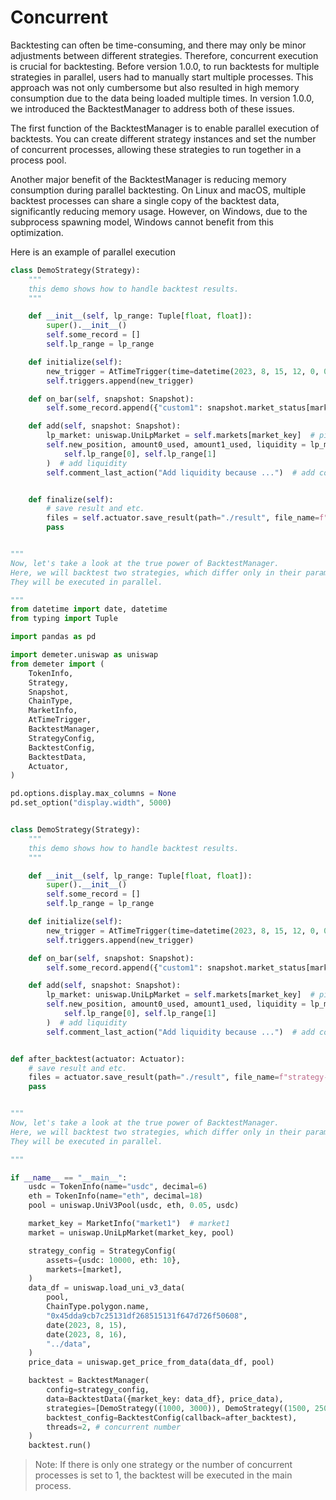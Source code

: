 # Concurrent

Backtesting can often be time-consuming, and there may only be minor adjustments between different strategies. 
Therefore, concurrent execution is crucial for backtesting. 
Before version 1.0.0, to run backtests for multiple strategies in parallel, users had to manually start multiple processes. 
This approach was not only cumbersome but also resulted in high memory consumption due to the data being loaded multiple times. 
In version 1.0.0, we introduced the BacktestManager to address both of these issues.

The first function of the BacktestManager is to enable parallel execution of backtests. 
You can create different strategy instances and set the number of concurrent processes, allowing these strategies to run together in a process pool.

Another major benefit of the BacktestManager is reducing memory consumption during parallel backtesting. 
On Linux and macOS, multiple backtest processes can share a single copy of the backtest data, significantly reducing memory usage. 
However, on Windows, due to the subprocess spawning model, Windows cannot benefit from this optimization.

Here is an example of parallel execution

```python
class DemoStrategy(Strategy):
    """
    this demo shows how to handle backtest results.
    """

    def __init__(self, lp_range: Tuple[float, float]):
        super().__init__()
        self.some_record = []
        self.lp_range = lp_range

    def initialize(self):
        new_trigger = AtTimeTrigger(time=datetime(2023, 8, 15, 12, 0, 0), do=self.add)
        self.triggers.append(new_trigger)

    def on_bar(self, snapshot: Snapshot):
        self.some_record.append({"custom1": snapshot.market_status[market_key]["openTick"]})

    def add(self, snapshot: Snapshot):
        lp_market: uniswap.UniLpMarket = self.markets[market_key]  # pick our market.
        self.new_position, amount0_used, amount1_used, liquidity = lp_market.add_liquidity(
            self.lp_range[0], self.lp_range[1]
        )  # add liquidity
        self.comment_last_action("Add liquidity because ...")  # add comment to last transaction


    def finalize(self):
        # save result and etc.
        files = self.actuator.save_result(path="./result", file_name=f"strategy-{self.lp_range}")
        pass


"""
Now, let's take a look at the true power of BacktestManager. 
Here, we will backtest two strategies, which differ only in their parameters (although they could also be two completely different strategies). 
They will be executed in parallel.

"""
from datetime import date, datetime
from typing import Tuple

import pandas as pd

import demeter.uniswap as uniswap
from demeter import (
    TokenInfo,
    Strategy,
    Snapshot,
    ChainType,
    MarketInfo,
    AtTimeTrigger,
    BacktestManager,
    StrategyConfig,
    BacktestConfig,
    BacktestData,
    Actuator,
)

pd.options.display.max_columns = None
pd.set_option("display.width", 5000)


class DemoStrategy(Strategy):
    """
    this demo shows how to handle backtest results.
    """

    def __init__(self, lp_range: Tuple[float, float]):
        super().__init__()
        self.some_record = []
        self.lp_range = lp_range

    def initialize(self):
        new_trigger = AtTimeTrigger(time=datetime(2023, 8, 15, 12, 0, 0), do=self.add)
        self.triggers.append(new_trigger)

    def on_bar(self, snapshot: Snapshot):
        self.some_record.append({"custom1": snapshot.market_status[market_key]["openTick"]})

    def add(self, snapshot: Snapshot):
        lp_market: uniswap.UniLpMarket = self.markets[market_key]  # pick our market.
        self.new_position, amount0_used, amount1_used, liquidity = lp_market.add_liquidity(
            self.lp_range[0], self.lp_range[1]
        )  # add liquidity
        self.comment_last_action("Add liquidity because ...")  # add comment to last transaction


def after_backtest(actuator: Actuator):
    # save result and etc.
    files = actuator.save_result(path="./result", file_name=f"strategy-{actuator.strategy.lp_range}")
    pass


"""
Now, let's take a look at the true power of BacktestManager. 
Here, we will backtest two strategies, which differ only in their parameters (although they could also be two completely different strategies). 
They will be executed in parallel.

"""

if __name__ == "__main__":
    usdc = TokenInfo(name="usdc", decimal=6)
    eth = TokenInfo(name="eth", decimal=18)
    pool = uniswap.UniV3Pool(usdc, eth, 0.05, usdc)

    market_key = MarketInfo("market1")  # market1
    market = uniswap.UniLpMarket(market_key, pool)

    strategy_config = StrategyConfig(
        assets={usdc: 10000, eth: 10},
        markets=[market],
    )
    data_df = uniswap.load_uni_v3_data(
        pool,
        ChainType.polygon.name,
        "0x45dda9cb7c25131df268515131f647d726f50608",
        date(2023, 8, 15),
        date(2023, 8, 16),
        "../data",
    )
    price_data = uniswap.get_price_from_data(data_df, pool)

    backtest = BacktestManager(
        config=strategy_config,
        data=BacktestData({market_key: data_df}, price_data),
        strategies=[DemoStrategy((1000, 3000)), DemoStrategy((1500, 2500))], # two strategies
        backtest_config=BacktestConfig(callback=after_backtest),
        threads=2, # concurrent number
    )
    backtest.run()

```

> Note: If there is only one strategy or the number of concurrent processes is set to 1, the backtest will be executed in the main process.